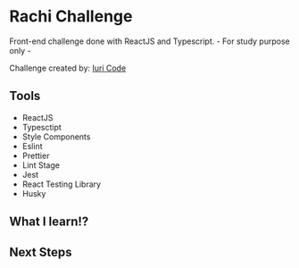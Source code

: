# Rachi Challenge
Front-end challenge done with ReactJS and Typescript. - For study purpose only - 

Challenge created by: <a href="https://www.figma.com/file/Yb9IBH56g7T1hdIyZ3BMNO/Desafios---Codel%C3%A2ndia?node-id=32505%3A4">Iuri Code</a>

## Tools

- ReactJS
- Typesctipt
- Style Components
- Eslint
- Prettier
- Lint Stage
- Jest
- React Testing Library
- Husky

## What I learn!?



## Next Steps




